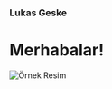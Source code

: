 ### Lukas Geske

<h1>Merhabalar!</h1>

<img  src="https://media1.giphy.com/media/1jf43Ml3ckkoHO7Fev/200w.gif?cid=6c09b952cxepukjgiwya7nt4ozo91so1kub9caqw0oim2a78&ep=v1_videos_search&rid=200w.gif&ct=v" alt="Örnek Resim"/>  



<!--
**lukasgeske/lukasgeske** is a ✨ _special_ ✨ repository because its `README.md` (this file) appears on your GitHub profile.

Here are some ideas to get you started:

- 🔭 I’m currently working on making guitar pedal sounds.
- 🌱 I’m currently learning Python
- 💬 Ask me about: Anything
- 📫 How to reach me: e-Mail
- 😄 Pronouns: As wl all know there's just 2 and I'm a male.
-->
